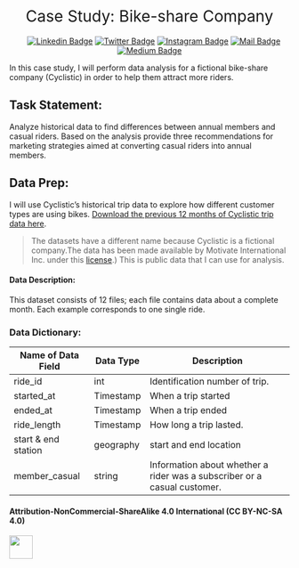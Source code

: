 <h1 style="font-weight:normal" align="center">
&nbsp; Case Study: Bike-share Company &nbsp;
</h1>

<div align="center">

&nbsp;&nbsp;&nbsp;
[![Linkedin Badge](https://img.shields.io/badge/linkedin-0077B5?style=for-the-badge&logo=linkedin&logoColor=white)](https://linkedin.com/in/imagineazhar)
[![Twitter Badge](https://img.shields.io/badge/twitter-1DA1F2?style=for-the-badge&logo=twitter&logoColor=white)](https://twitter.com/imagineazhar)
[![Instagram Badge](https://img.shields.io/badge/instagram-E4405F?style=for-the-badge&logo=instagram&logoColor=white)](https://instagram.com/grinch__101)
[![Mail Badge](https://img.shields.io/badge/Gmail-D14836?style=for-the-badge&logo=gmail&logoColor=white)](mailto:2muhammadazhar@gmail.com)
[![Medium Badge](https://img.shields.io/badge/Medium-12100E?style=for-the-badge&logo=medium&logoColor=white)](https://medium.com/@imagineazhar)

</div>

In this case study, I will perform data analysis for a fictional bike-share company (Cyclistic) in order to help them attract more riders. 

## Task Statement:
Analyze historical data to find differences between annual members and casual riders. Based on the analysis provide three recommendations for marketing strategies aimed at converting casual riders into annual members.

## Data Prep:
I will use Cyclistic’s historical trip data to explore how different customer types are using bikes. [Download the previous 12 months of Cyclistic trip data
here](https://divvy-tripdata.s3.amazonaws.com/index.html). 


>  The datasets have a different name because Cyclistic is a fictional company.The data has been made available by Motivate International Inc. under this [license](https://ride.divvybikes.com/data-license-agreement).) This is public data that I can use for analysis. 
>  
#### Data Description:
This dataset consists of 12 files; each file contains data about a complete month. Each example corresponds to one single ride.
### Data Dictionary:
| **Name of Data Field**  | **Data Type** | **Description**                                                          |
|-------------------------|---------------|--------------------------------------------------------------------------|
| ride_id                 | int           | Identification number of trip.                                           |
| started_at              | Timestamp     | When a trip started                                                      |
| ended_at                | Timestamp     | When a trip ended                                                        |                                         |
| ride_length             | Timestamp     | How long a trip lasted.                                                  |
| start & end station     | geography     | start and end location                                                   |
| member_casual             | string        | Information about whether a rider was a subscriber or a casual customer. |






#### Attribution-NonCommercial-ShareAlike 4.0 International (CC BY-NC-SA 4.0)
<div style="width:300px; height:200px">
<img src=https://camo.githubusercontent.com/00f7814990f36f84c5ea74cba887385d8a2f36be/68747470733a2f2f646f63732e636c6f7564706f7373652e636f6d2f696d616765732f63632d62792d6e632d73612e706e67 alt="" height="42">
</div>
